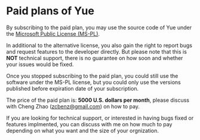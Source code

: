 # Paid plans of Yue

By subscribing to the paid plan, you may use the source code of Yue under the
[Microsoft Public License (MS-PL)](./ALTERNATIVE_LICENSE).

In additional to the alternative license, you also gain the right to report
bugs and request features to the developer directly. But please note that this
is __NOT__ technical support, there is no guarantee on how soon and whether your
issues would be fixed.

Once you stopped subscribing to the paid plan, you could still use the software
under the MS-PL license, but you could only use the versions published before
expiration date of your subscription.

The price of the paid plan is: __5000 U.S. dollars per month__, please
discuss with Cheng Zhao (zcbenz@gmail.com) on how to pay.

If you are looking for technical support, or interested in having bugs fixed or
features implmented, you can discuss with me on how much to pay depending on
what you want and the size of your orgnization.
